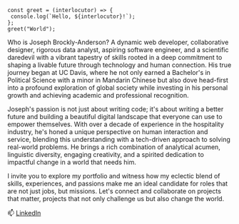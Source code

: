 ```
const greet = (interlocutor) => {
 console.log(`Hello, ${interlocutor}!`);
};
greet("World"); 
```

Who is Joseph Brockly-Anderson? A dynamic web developer, collaborative designer, rigorous data analyst, aspiring software engineer, and a scientific daredevil with a vibrant tapestry of skills rooted in a deep commitment to shaping a livable future through technology and human connection. His true journey began at UC Davis, where he not only earned a Bachelor's in Political Science with a minor in Mandarin Chinese but also dove head-first into a profound exploration of global society while investing in his personal growth and achieving academic and professional recognition.

Joseph's passion is not just about writing code; it's about writing a better future and building a beautiful digital landscape that everyone can use to empower themselves. With over a decade of experience in the hospitality industry, he's honed a unique perspective on human interaction and service, blending this understanding with a tech-driven approach to solving real-world problems. He brings a rich combination of analytical acumen, linguistic diversity, engaging creativity, and a spirited dedication to impactful change in a world that needs him.

I invite you to explore my portfolio and witness how my eclectic blend of skills, experiences, and passions make me an ideal candidate for roles that are not just jobs, but missions. Let's connect and collaborate on projects that matter, projects that not only challenge us but also change the world.

📫 [LinkedIn](https://www.linkedin.com/in/joseph-brockly-anderson-438149287)

<!---
JBrocklyAnderson/JBrocklyAnderson is a ✨ special ✨ repository because its `README.md` (this file) appears on your GitHub profile.
You can click the Preview link to take a look at your changes.
--->
